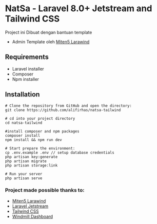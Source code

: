 # NatSa - Laravel 8.0+ Jetstream and Tailwind CSS

Project ini Dibuat dengan bantuan template
- Admin Template oleh [Miten5 Larawind](https://github.com/miten5/larawind)

## Requirements

- Laravel installer
- Composer
- Npm installer

## Installation

```
# Clone the repository from GitHub and open the directory:
git clone https://github.com/alifirhas/natsa-tailwind

# cd into your project directory
cd natsa-tailwind

#install composer and npm packages
composer install
npm install && npm run dev

# Start prepare the environment:
cp .env.example .env // setup database credentials
php artisan key:generate
php artisan migrate
php artisan storage:link

# Run your server
php artisan serve

```
### Project made possible thanks to:

- [Miten5 Larawind](https://github.com/miten5/larawind)
- [Laravel Jetstream](https://jetstream.laravel.com/1.x/introduction.html)
- [Tailwind CSS](https://tailwindcss.com/)
- [Windmill Dashboard](https://windmill-dashboard.vercel.app/)
